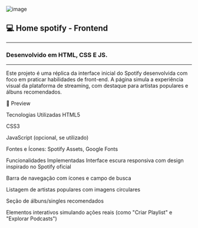 ![image](https://github.com/user-attachments/assets/f91d4fba-5ce7-44b1-b2fa-c79b4a303f6b)

## 💻 Home spotify - Frontend

---
### Desenvolvido em HTML, CSS E JS.
---

Este projeto é uma réplica da interface inicial do Spotify desenvolvida com foco em praticar habilidades de front-end. A página simula a experiência visual da plataforma de streaming, com destaque para artistas populares e álbuns recomendados.

📸 Preview

  Tecnologias Utilizadas
HTML5

CSS3

JavaScript (opcional, se utilizado)

Fontes e Ícones: Spotify Assets, Google Fonts

  Funcionalidades Implementadas
Interface escura responsiva com design inspirado no Spotify oficial

Barra de navegação com ícones e campo de busca

Listagem de artistas populares com imagens circulares

Seção de álbuns/singles recomendados

Elementos interativos simulando ações reais (como "Criar Playlist" e "Explorar Podcasts")

